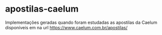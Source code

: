 # apostilas-caelum

Implementações geradas quando foram estudadas as apostilas da Caelum disponíveis em na url https://www.caelum.com.br/apostilas/
